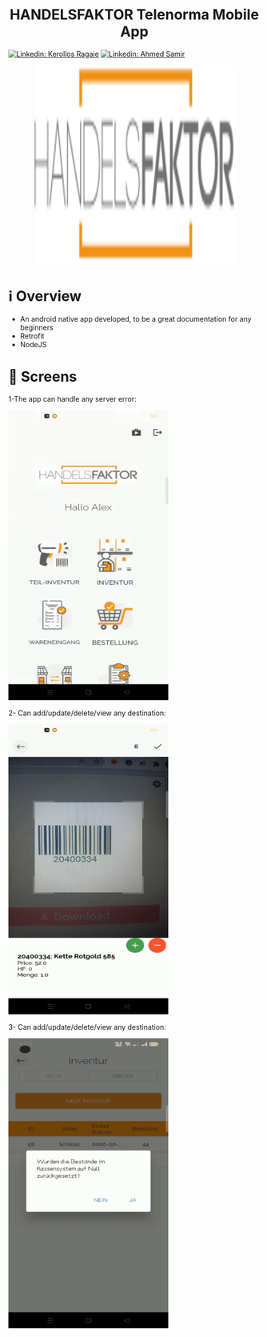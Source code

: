 <h1 align="center">
HANDELSFAKTOR Telenorma Mobile App
</h1>

[![Linkedin: Kerollos Ragaie](https://img.shields.io/badge/-kerollosragaie-blue?style=flat-square&logo=Linkedin&logoColor=white&link=https://www.linkedin.com/in/kerollos-ragaie-youssef-b9529aa6/)](https://www.linkedin.com/in/kerollos-ragaie/)
[![Linkedin: Ahmed Samir](https://img.shields.io/badge/-ahmedsamir-blue?style=flat-square&logo=Linkedin&logoColor=white&link=https://www.linkedin.com/in/kerollos-ragaie-youssef-b9529aa6/)](https://www.linkedin.com/in/ahmed-samir-8a7988169/)

<p align="center">
    <img src="assets/hf_logo.svg" width="400" height="400">
</p>

# ℹ️ Overview
- An android native app developed, to be a great documentation for any beginners
- Retrofit
- NodeJS

# :iphone: Screens
1-The app can handle any server error:

<img src="images/part_1.gif" width="320" height="580"/>

2- Can add/update/delete/view any destination:

<img src="images/part_2.gif" width="320" height="580"/>

3- Can add/update/delete/view any destination:

<img src="images/part_3.gif" width="320" height="580"/>

